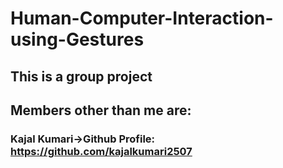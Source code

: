 # Human-Computer-Interaction-using-Gestures
## This is a group project
## Members other than me are: 
### Kajal Kumari->Github Profile: https://github.com/kajalkumari2507
